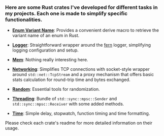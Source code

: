 ### Here are some Rust crates I've developed for different tasks in my projects. Each one is made to simplify specific functionalities.


- [**Enum Variant Name**](enum_variant_name/README.md): Provides a convenient derive macro to retrieve the variant name of an enum in Rust.

- [**Logger**](logger/README.md): Straightforward wrapper around the [fern](https://docs.rs/fern) logger, simplifying logging configuration and setup.

- [**Mem**](mem/README.md): Nothing really interesting here.

- [**Networking**](networking/README.md): Simplifies TCP connections with socket-style wrapper around `std::net::TcpStream` and a proxy mechanism that offers basic stats calculation for round-trip time and bytes exchanged.

- [**Random**](random/README.md): Essential tools for randomization.

- [**Threading**](threading/README.md): Bundle of `std::sync::mpsc::Sender` and `std::sync::mpsc::Receiver` with some added methods.

- [**Time**](time/README.md): Simple delay, stopwatch, function timing and time formatting.


Please check each crate's readme for more detailed information on their usage.